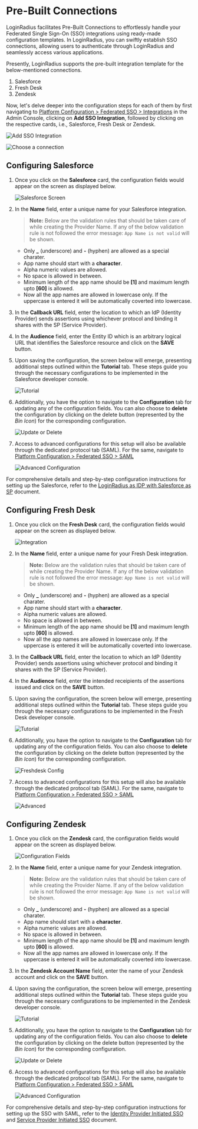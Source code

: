 # Pre-Built Connections

LoginRadius facilitates Pre-Built Connections to effortlessly handle your Federated Single Sign-On (SSO) integrations using ready-made configuration templates. In LoginRadius, you can swiftly establish SSO connections, allowing users to authenticate through LoginRadius and seamlessly access various applications. 

Presently, LoginRadius supports the pre-built integration template for the below-mentioned connections.

1. Salesforce
2. Fresh Desk
3. Zendesk

Now, let's delve deeper into the configuration steps for each of them by first navigating to [Platform Configuration > Federated SSO > Integrations](https://adminconsole.loginradius.com/platform-configuration/authentication-configuration/custom-idps/integrations) in the Admin Console, clicking on **Add SSO Integration**, followed by clicking on the respective cards, i.e., Salesforce, Fresh Desk or Zendesk.

![Add SSO Integration](https://apidocs.lrcontent.com/images/Federated-SSO---Pre-Built-Connections---Step-1_9159857016588881ec886e6.43518430.png "Add SSO Integration")

![Choose a connection](https://apidocs.lrcontent.com/images/Federated-SSO---Pre-Built-Connections---Step-2_20178493896588955e72f9c4.98289465.png "Choose a connection")

## Configuring Salesforce

1. Once you click on the **Salesforce** card, the configuration fields would appear on the screen as displayed below.

    ![Salesforce Screen](https://apidocs.lrcontent.com/images/Federated-SSO---Pre-Built-Connections---Step-3_1369195489658896d1558f37.03863573.png "Salesforce Screen")

2. In the **Name** field, enter a unique name for your Salesforce integration.
        
    > **Note:** Below are the validation rules that should be taken care of while creating the Provider Name. If any of the below validation rule is not followed the error message: `App Name is not valid` will be shown.

    - Only **\_** (underscore) and **-** (hyphen) are allowed as a special charater.
    - App name should start with a **character**.
    - Alpha numeric values are allowed.
    - No space is allowed in between.
    - Minimum length of the app name should be **[1]** and maximum length upto **[60]** is allowed.
    - Now all the app names are allowed in lowercase only. If the uppercase is entered it will be automatically coverted into lowercase.

3. In the **Callback URL** field, enter the location to which an IdP (Identity Provider) sends assertions using whichever protocol and binding it shares with the SP (Service Provider).

4. In the **Audience** field, enter the Entity ID which is an arbitrary logical URL that identifies the Salesforce resource and click on the **SAVE** button.

5. Upon saving the configuration, the screen below will emerge, presenting additional steps outlined within the **Tutorial** tab. These steps guide you through the necessary configurations to be implemented in the Salesforce developer console.

    ![Tutorial](https://apidocs.lrcontent.com/images/Federated-SSO---Pre-Built-Connections---Step-4_98717710658898fb9d97c3.25656005.png "Tutorial")

6. Additionally, you have the option to navigate to the **Configuration** tab for updating any of the configuration fields. You can also choose to **delete** the configuration by clicking on the delete button (represented by the _Bin Icon_) for the corresponding configuration.

    ![Update or Delete](https://apidocs.lrcontent.com/images/Custom-IDP---Pre-Built-Connections---Step-9_102846392565887c401639b2.53735600.png "Update or Delete")

7. Access to advanced configurations for this setup will also be available through the dedicated protocol tab (SAML). For the same, navigate to [Platform Configuration > Federated SSO > SAML](https://adminconsole.loginradius.com/platform-configuration/access-configuration/federated-sso/saml)

    ![Advanced Configuration](https://apidocs.lrcontent.com/images/Federated-SSO---Pre-Built-Connections---Step-6_207064057565889b24e6d848.02877630.png "Advanced Configuration")

For comprehensive details and step-by-step configuration instructions for setting up the Salesforce, refer to the [LoginRadius as IDP with Salesforce as SP](/single-sign-on/concept/saml-providers/salesforce) document.
   
## Configuring Fresh Desk

1. Once you click on the **Fresh Desk** card, the configuration fields would appear on the screen as displayed below.

    ![Integration](https://apidocs.lrcontent.com/images/Federated-SSO---Pre-Built-Connections---Step-7_193348430265889d0045b500.37334418.png "Integration")

2. In the **Name** field, enter a unique name for your Fresh Desk integration.
        
    > **Note:** Below are the validation rules that should be taken care of while creating the Provider Name. If any of the below validation rule is not followed the error message: `App Name is not valid` will be shown.

    - Only **\_** (underscore) and **-** (hyphen) are allowed as a special charater.
    - App name should start with a **character**.
    - Alpha numeric values are allowed.
    - No space is allowed in between.
    - Minimum length of the app name should be **[1]** and maximum length upto **[60]** is allowed.
    - Now all the app names are allowed in lowercase only. If the uppercase is entered it will be automatically coverted into lowercase.

3. In the **Callback URL** field, enter the location to which an IdP (Identity Provider) sends assertions using whichever protocol and binding it shares with the SP (Service Provider).

4. In the **Audience** field, enter the intended receipients of the assertions issued and click on the **SAVE** button.

5. Upon saving the configuration, the screen below will emerge, presenting additional steps outlined within the **Tutorial** tab. These steps guide you through the necessary configurations to be implemented in the Fresh Desk developer console.

    ![Tutorial](https://apidocs.lrcontent.com/images/Federated-SSO---Pre-Built-Connections---Step-8_127506219265889e7ac5e4f6.01195582.png "Tutorial")

6. Additionally, you have the option to navigate to the **Configuration** tab for updating any of the configuration fields. You can also choose to **delete** the configuration by clicking on the delete button (represented by the _Bin Icon_) for the corresponding configuration.

    ![Freshdesk Config](https://apidocs.lrcontent.com/images/Freshdesk_5830547756588d92b9a0027.80938103.png "Freshdesk Config")

7. Access to advanced configurations for this setup will also be available through the dedicated protocol tab (SAML). For the same, navigate to [Platform Configuration > Federated SSO > SAML](https://adminconsole.loginradius.com/platform-configuration/access-configuration/federated-sso/saml)

    ![Advanced](https://apidocs.lrcontent.com/images/Federated-SSO---Pre-Built-Connections---Step-9_137406274165889ff0029734.77373638.png "Advanced")

## Configuring Zendesk

1. Once you click on the **Zendesk** card, the configuration fields would appear on the screen as displayed below.

    ![Configuration Fields](https://apidocs.lrcontent.com/images/Federated-SSO---Pre-Built-Connections---Step-10_5902365696588a2d68b4a21.47708015.png "Configuration Fields")

2. In the **Name** field, enter a unique name for your Zendesk integration.
        
    > **Note:** Below are the validation rules that should be taken care of while creating the Provider Name. If any of the below validation rule is not followed the error message: `App Name is not valid` will be shown.

    - Only **\_** (underscore) and **-** (hyphen) are allowed as a special charater.
    - App name should start with a **character**.
    - Alpha numeric values are allowed.
    - No space is allowed in between.
    - Minimum length of the app name should be **[1]** and maximum length upto **[60]** is allowed.
    - Now all the app names are allowed in lowercase only. If the uppercase is entered it will be automatically coverted into lowercase.

3. In the **Zendesk Account Name** field, enter the name of your Zendesk account and click on the **SAVE** button.

4. Upon saving the configuration, the screen below will emerge, presenting additional steps outlined within the **Tutorial** tab. These steps guide you through the necessary configurations to be implemented in the Zendesk developer console.

    ![Tutorial](https://apidocs.lrcontent.com/images/Federated-SSO---Pre-Built-Connections---Step-11_17994103216588a459272f23.97074824.png "Tutorial")

5. Additionally, you have the option to navigate to the **Configuration** tab for updating any of the configuration fields. You can also choose to **delete** the configuration by clicking on the delete button (represented by the _Bin Icon_) for the corresponding configuration.

    ![Update or Delete](https://apidocs.lrcontent.com/images/Federated-SSO---Pre-Built-Connections---Step-12_3918944826588a4db7a27d5.20340179.png "Update or Delete")

6. Access to advanced configurations for this setup will also be available through the dedicated protocol tab (SAML). For the same, navigate to [Platform Configuration > Federated SSO > SAML](https://adminconsole.loginradius.com/platform-configuration/access-configuration/federated-sso/saml)

    ![Advanced Configuration](https://apidocs.lrcontent.com/images/Federated-SSO---Pre-Built-Connections---Step-13_1692480496588a55ece8f30.80539568.png "Advanced Configuration")

For comprehensive details and step-by-step configuration instructions for setting up the SSO with SAML, refer to the [Identity Provider Initiated SSO](/single-sign-on/tutorial/federated-sso/saml/idp-initiated/#partconfigurationinadminconsole2) and [Service Provider Initiated SSO](/single-sign-on/tutorial/federated-sso/saml/sp-initiated) document.
